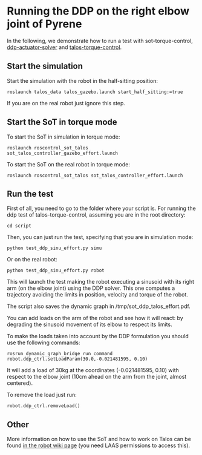 # Running the DDP on the right elbow joint of Pyrene

In the following, we demonstrate how to run a test with  sot-torque-control, <a href="https://github.com/stack-of-tasks/ddp-actuator-solver">ddp-actuator-solver</a> and <a href="https://gepgitlab.laas.fr/pyrene-dev/talos-torque-control.git">talos-torque-control</a>.

## Start the simulation

Start the simulation with the robot in the half-sitting position:
```
roslaunch talos_data talos_gazebo.launch start_half_sitting:=true
```
If you are on the real robot just ignore this step.

## Start the SoT in torque mode

To start the SoT in simulation in torque mode: 
```
roslaunch roscontrol_sot_talos sot_talos_controller_gazebo_effort.launch
```

To start the SoT on the real robot in torque mode: 
```
roslaunch roscontrol_sot_talos sot_talos_controller_effort.launch
```

## Run the test

First of all, you need to go to the folder where your script is.
For running the ddp test of talos-torque-control, assuming you are in the root directory:

```
cd script
```

Then, you can just run the test, specifying that you are in simulation mode:

```
python test_ddp_sinu_effort.py simu
```

Or on the real robot:

```
python test_ddp_sinu_effort.py robot
```

This will launch the test making the robot executing a sinusoid with its right arm (on the elbow joint) using the DDP solver.
This one computes a trajectory avoiding the limits in position, velocity and torque of the robot. 

The script also saves the dynamic graph in /tmp/sot_ddp_talos_effort.pdf.

You can add loads on the arm of the robot and see how it will react: by degrading the sinusoid movement of its elbow to respect its limits.

To make the loads taken into account by the DDP formulation you should use the following commands:

```
rosrun dynamic_graph_bridge run_command
robot.ddp_ctrl.setLoadParam(30.0,-0.021481595, 0.10)
```

It will add a load of 30kg at the coordinates (-0.021481595, 0.10) with respect to the elbow joint (10cm ahead on the arm from the joint, almost centered).

To remove the load just run:

```
robot.ddp_ctrl.removeLoad()
```

## Other

More information on how to use the SoT and how to work on Talos can be found <a href="https://wiki.laas.fr/robots/Pyrene">in the robot wiki page</a> (you need LAAS permissions to access this).
